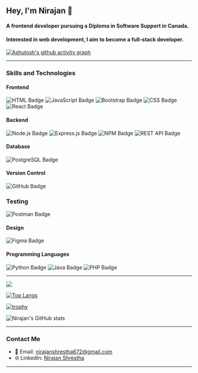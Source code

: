 ## Hey, I'm Nirajan 👋
#### A frontend developer pursuing a Diploma in Software Support in Canada.
#### Interested in web development, I aim to become a full-stack developer.


[![Ashutosh's github activity graph](https://github-readme-activity-graph.vercel.app/graph?username=nirajan128&bg_color=cbc3c7&color=0d0d0d&line=9e4c98&point=403d3d&area=true&hide_border=true)](https://github.com/ashutosh00710/github-readme-activity-graph)

---
### Skills and Technologies

#### Frontend
![HTML Badge](https://img.shields.io/badge/HTML5-E34F26?style=for-the-badge&logo=html5&logoColor=white)
![JavaScript Badge](https://img.shields.io/badge/JavaScript-323330?style=for-the-badge&logo=javascript&logoColor=F7DF1E)
![Bootstrap Badge](https://img.shields.io/badge/Bootstrap-563D7C?style=for-the-badge&logo=bootstrap&logoColor=white)
![CSS Badge](https://img.shields.io/badge/CSS3-1572B6?style=for-the-badge&logo=css3&logoColor=white)
![React Badge](https://img.shields.io/badge/React-20232A?style=for-the-badge&logo=react&logoColor=61DAFB)

#### Backend
![Node.js Badge](https://img.shields.io/badge/Node.js-339933?style=for-the-badge&logo=nodedotjs&logoColor=white)
![Express.js Badge](https://img.shields.io/badge/Express.js-000000?style=for-the-badge&logo=express&logoColor=white)
![NPM Badge](https://img.shields.io/badge/NPM-CB3837?style=for-the-badge&logo=npm&logoColor=white)
![REST API Badge](https://img.shields.io/badge/REST%20API-0066cc?style=for-the-badge&logo=rest-api&logoColor=white)


#### Database
![PostgreSQL Badge](https://img.shields.io/badge/PostgreSQL-316192?style=for-the-badge&logo=postgresql&logoColor=white)

#### Version Control
![GitHub Badge](https://img.shields.io/badge/GitHub-181717?style=for-the-badge&logo=github&logoColor=white)

### Testing
![Postman Badge](https://img.shields.io/badge/Postman-FF6C37?style=for-the-badge&logo=postman&logoColor=white)


#### Design
![Figma Badge](https://img.shields.io/badge/Figma-F24E1E?style=for-the-badge&logo=figma&logoColor=white)

#### Programming Languages
![Python Badge](https://img.shields.io/badge/Python-3776AB?style=for-the-badge&logo=python&logoColor=white)
![Java Badge](https://img.shields.io/badge/Java-ED8B00?style=for-the-badge&logo=java&logoColor=white)
![PHP Badge](https://img.shields.io/badge/PHP-777BB4?style=for-the-badge&logo=php&logoColor=white)


---

![](https://api.visitorbadge.io/api/VisitorHit?user=nirajan128f&repo=github-visitors-badge&countColor=%237B1E7A)

[![Top Langs](https://github-readme-stats.vercel.app/api/top-langs/?username=nirajan128&layout=donut-vertical)](https://github.com/anuraghazra/github-readme-stats)

[![trophy](https://github-profile-trophy.vercel.app/?username=nirajan128&theme=darkhub&row=1&column=6)](https://github.com/ryo-ma/github-profile-trophy)

![Nirajan's GitHub stats](https://github-readme-stats.vercel.app/api?username=nirajan128&show_icons=true&theme=radical)

---
### Contact Me

- 📧 Email: [nirajanshrestha672@gmail.com](mailto:nirajanshrestha672@gmail.com)
- 🌐 LinkedIn: [Nirajan Shrestha](https://www.linkedin.com/in/nirajan-shrestha-391380233/)


---








<!--
**nirajan128/nirajan128** is a ✨ _special_ ✨ repository because its `README.md` (this file) appears on your GitHub profile.

Here are some ideas to get you started:

- 🔭 I’m currently working on ...
- 🌱 I’m currently learning ...
- 👯 I’m looking to collaborate on ...
- 🤔 I’m looking for help with ...
- 💬 Ask me about ...
- 📫 How to reach me: ...
- 😄 Pronouns: ...
- ⚡ Fun fact: ...
-->

